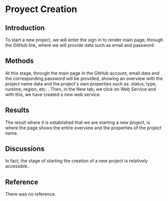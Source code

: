 # Proyect Creation

## Introduction
To start a new project, we will enter the sign in to render main page, through the GitHub link, where we will provide data such as email and password.

## Methods
At this stage, through the main page in the GitHub account, email data and the corresponding password will be provided, showing an overview with the project name data and the project's own properties such as: status, type, runtime, region, etc. . Then, in the New tab, we click on Web Service and with this, we have created a new web service.

## Results
The result where it is established that we are starting a new project, is where the page shows the entire overview and the properties of the project name.

## Discussions
In fact, the stage of starting the creation of a new project is relatively accessible..

## Reference
There was no reference.
